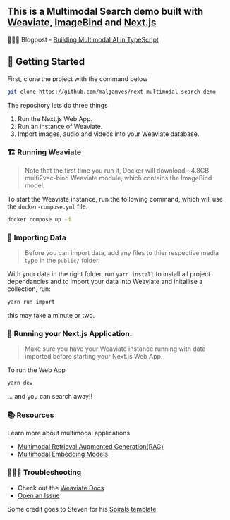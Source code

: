 ## This is a Multimodal Search demo built with [Weaviate](https://weaviate.io), [ImageBind](https://imagebind.metademolab.com/) and [Next.js](https://nextjs.org/) 

👨🏾‍🍳 Blogpost - [Building Multimodal AI in TypeScript
](https://weaviate.io/blog/multimodal-search-in-typescript)

## 🐥 Getting Started

First, clone the project with the command below

```bash
git clone https://github.com/malgamves/next-multimodal-search-demo
```

The repository lets do three things
1. Run the Next.js Web App.
2. Run an instance of Weaviate.
3. Import images, audio and videos into your Weaviate database.



### 🏗️ Running Weaviate  
> Note that the first time you run it, Docker will download ~4.8GB multi2vec-bind Weaviate module, which contains the ImageBind model.

To start the Weaviate instance, run the following command, which will use the `docker-compose.yml` file.
```bash
docker compose up -d
```


### 📩 Importing Data
> Before you can import data, add any files to thier respective media type in the `public/` folder. 

With your data in the right folder, run `yarn install` to install all project dependancies and to import your data into Weaviate and initailise a collection, run:
```bash
yarn run import
```

this may take a minute or two.


### 🚀 Running your Next.js Application.
> Make sure you have your Weaviate instance running with data imported before starting your Next.js Web App.

To run the Web App
```bash
yarn dev
```

... and you can search away!! 


### 📚 Resources

Learn more about multimodal applications
- [Multimodal Retrieval Augmented Generation(RAG)](https://weaviate.io/blog/multimodal-rag)
- [Multimodal Embedding Models](https://weaviate.io/blog/multimodal-models)


### 🤷🏾‍♂️ Troubleshooting

- Check out the [Weaviate Docs](https://weaviate.io/developers/weaviate)
- [Open an Issue](https://github.com/malgamves/next-multimodal-search-demo/issues)


Some credit goes to Steven for his [Spirals template](https://github.com/steven-tey/spirals)


